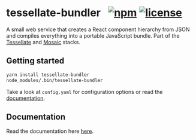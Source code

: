 # tessellate-bundler &nbsp; [![npm](https://img.shields.io/npm/v/tessellate-bundler.svg)](https://www.npmjs.com/package/tessellate-bundler) [![license](https://img.shields.io/github/license/zalando-incubator/tessellate.svg)](https://github.com/zalando-incubator/tessellate/tree/master/packages/tessellate-bundler)

A small web service that creates a React component hierarchy from JSON and compiles everything into a portable JavaScript bundle. Part of the [Tessellate](https://github.com/zalando-incubator/tessellate) and [Mosaic](https://www.mosaic9.org) stacks.

## Getting started

```bash
yarn install tessellate-bundler
node_modules/.bin/tessellate-bundler
```

Take a look at `config.yaml` for configuration options or read the [documentation](https://zalando-incubator.github.io/tessellate/Configuration.html#tessellate-bundler).

## Documentation

Read the documentation here [here](https://zalando-incubator.github.io/tessellate/Bundler.html).
